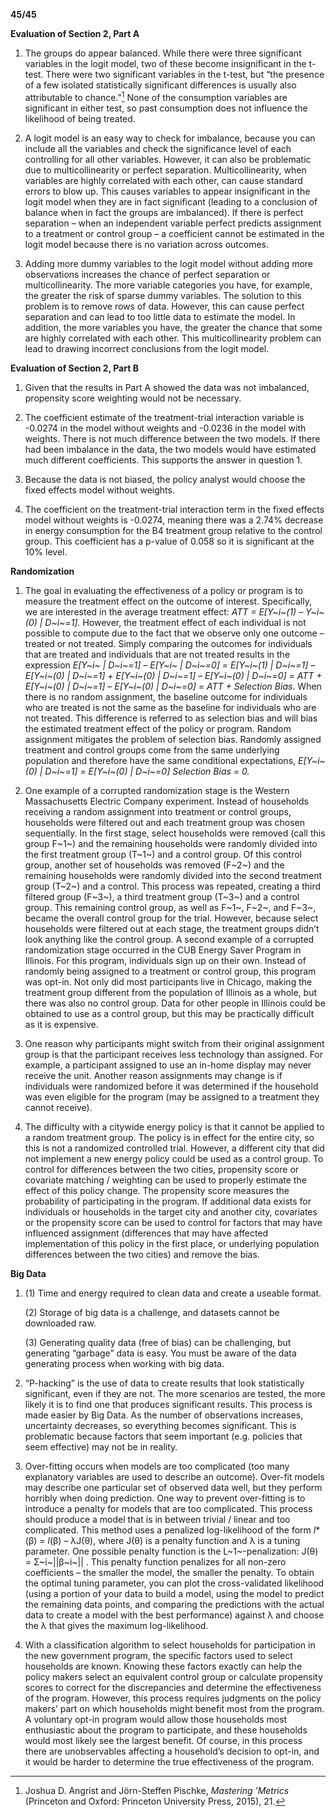 **45/45**

**Evaluation of Section 2, Part A**

1.  The groups do appear balanced. While there were three significant
    variables in the logit model, two of these become insignificant in
    the t-test. There were two significant variables in the t-test, but
    “the presence of a few isolated statistically significant
    differences is usually also attributable to chance.”[^1] None of the
    consumption variables are significant in either test, so past
    consumption does not influence the likelihood of being treated.

2.  A logit model is an easy way to check for imbalance, because you can
    include all the variables and check the significance level of each
    controlling for all other variables. However, it can also be
    problematic due to multicollinearity or perfect separation.
    Multicollinearity, when variables are highly correlated with each
    other, can cause standard errors to blow up. This causes variables
    to appear insignificant in the logit model when they are in fact
    significant (leading to a conclusion of balance when in fact the
    groups are imbalanced). If there is perfect separation – when an
    independent variable perfect predicts assignment to a treatment or
    control group – a coefficient cannot be estimated in the logit model
    because there is no variation across outcomes.

3.  Adding more dummy variables to the logit model without adding more
    observations increases the chance of perfect separation or
    multicollinearity. The more variable categories you have, for
    example, the greater the risk of sparse dummy variables. The
    solution to this problem is to remove rows of data. However, this
    can cause perfect separation and can lead to too little data to
    estimate the model. In addition, the more variables you have, the
    greater the chance that some are highly correlated with each other.
    This multicollinearity problem can lead to drawing incorrect
    conclusions from the logit model.

**Evaluation of Section 2, Part B**

1.  Given that the results in Part A showed the data was not imbalanced,
    propensity score weighting would not be necessary.

2.  The coefficient estimate of the treatment-trial interaction variable
    is -0.0274 in the model without weights and -0.0236 in the model
    with weights. There is not much difference between the two models.
    If there had been imbalance in the data, the two models would have
    estimated much different coefficients. This supports the answer in
    question 1.

3.  Because the data is not biased, the policy analyst would choose the
    fixed effects model without weights.

4.  The coefficient on the treatment-trial interaction term in the fixed
    effects model without weights is -0.0274, meaning there was a 2.74%
    decrease in energy consumption for the B4 treatment group relative
    to the control group. This coefficient has a p-value of 0.058 so it
    is significant at the 10% level.

**Randomization**

1.  The goal in evaluating the effectiveness of a policy or program is
    to measure the treatment effect on the outcome of interest.
    Specifically, we are interested in the average treatment effect:
    *ATT = E[Y~i~(1) – Y~i~(0) | D~i~=1].* However, the treatment effect
    of each individual is not possible to compute due to the fact that
    we observe only one outcome – treated or not treated. Simply
    comparing the outcomes for individuals that are treated and
    individuals that are not treated results in the expression *E[Y~i~ |
    D~i~=1] – E[Y~i~ | D~i~=0] = E[Y~i~(1) | D~i~=1] – E[Y~i~(0) |
    D~i~=1] + E[Y~i~(0) | D~i~=1] – E[Y~i~(0) | D~i~=0] = ATT +
    E[Y~i~(0) | D~i~=1] – E[Y~i~(0) | D~i~=0] = ATT + Selection Bias*.
    When there is no random assignment, the baseline outcome for
    individuals who are treated is not the same as the baseline for
    individuals who are not treated. This difference is referred to as
    selection bias and will bias the estimated treatment effect of the
    policy or program. Random assignment mitigates the problem of
    selection bias. Randomly assigned treatment and control groups come
    from the same underlying population and therefore have the same
    conditional expectations, *E[Y~i~(0) | D~i~=1] = E[Y~i~(0) |
    D~i~=0]* *Selection Bias = 0.*

2.  One example of a corrupted randomization stage is the Western
    Massachusetts Electric Company experiment. Instead of households
    receiving a random assignment into treatment or control groups,
    households were filtered out and each treatment group was chosen
    sequentially. In the first stage, select households were removed
    (call this group F~1~) and the remaining households were randomly
    divided into the first treatment group (T~1~) and a control group.
    Of this control group, another set of households was removed (F~2~)
    and the remaining households were randomly divided into the second
    treatment group (T~2~) and a control. This process was repeated,
    creating a third filtered group (F~3~), a third treatment group
    (T~3~) and a control group. This remaining control group, as well as
    F~1~, F~2~, and F~3~, became the overall control group for the
    trial. However, because select households were filtered out at each
    stage, the treatment groups didn’t look anything like the control
    group. A second example of a corrupted randomization stage occurred
    in the CUB Energy Saver Program in Illinois. For this program,
    individuals sign up on their own. Instead of randomly being assigned
    to a treatment or control group, this program was opt-in. Not only
    did most participants live in Chicago, making the treatment group
    different from the population of Illinois as a whole, but there was
    also no control group. Data for other people in Illinois could be
    obtained to use as a control group, but this may be practically
    difficult as it is expensive.

3.  One reason why participants might switch from their original
    assignment group is that the participant receives less technology
    than assigned. For example, a participant assigned to use an in-home
    display may never receive the unit. Another reason assignments may
    change is if individuals were randomized before it was determined if
    the household was even eligible for the program (may be assigned to
    a treatment they cannot receive).

4.  The difficulty with a citywide energy policy is that it cannot be
    applied to a random treatment group. The policy is in effect for the
    entire city, so this is not a randomized controlled trial. However,
    a different city that did not implement a new energy policy could be
    used as a control group. To control for differences between the two
    cities, propensity score or covariate matching / weighting can be
    used to properly estimate the effect of this policy change. The
    propensity score measures the probability of participating in the
    program. If additional data exists for individuals or households in
    the target city and another city, covariates or the propensity score
    can be used to control for factors that may have influenced
    assignment (differences that may have affected implementation of
    this policy in the first place, or underlying population differences
    between the two cities) and remove the bias.

**Big Data**

1.  \(1) Time and energy required to clean data and create a useable format.

    \(2) Storage of big data is a challenge, and datasets cannot be
    downloaded raw.

    \(3) Generating quality data (free of bias) can be challenging, but
    generating “garbage” data is easy. You must be aware of the data
    generating process when working with big data.

2.  “P-hacking” is the use of data to create results that look
    statistically significant, even if they are not. The more scenarios
    are tested, the more likely it is to find one that produces
    significant results. This process is made easier by Big Data. As the
    number of observations increases, uncertainty decreases, so
    everything becomes significant. This is problematic because factors
    that seem important (e.g. policies that seem effective) may not be
    in reality.

3.  Over-fitting occurs when models are too complicated (too many
    explanatory variables are used to describe an outcome). Over-fit
    models may describe one particular set of observed data well, but
    they perform horribly when doing prediction. One way to prevent
    over-fitting is to introduce a penalty for models that are too
    complicated. This process should produce a model that is in between
    trivial / linear and too complicated. This method uses a penalized
    log-likelihood of the form *l*\*(β) = *l*(β) – λJ(θ), where J(θ) is
    a penalty function and λ is a tuning parameter. One possible penalty
    function is the L~1~-penalization: J(θ) = Σ~i~||β~i~|| . This
    penalty function penalizes for all non-zero coefficients – the
    smaller the model, the smaller the penalty. To obtain the optimal
    tuning parameter, you can plot the cross-validated likelihood (using
    a portion of your data to build a model, using the model to predict
    the remaining data points, and comparing the predictions with the
    actual data to create a model with the best performance) against λ
    and choose the λ that gives the maximum log-likelihood.

4.  With a classification algorithm to select households for
    participation in the new government program, the specific factors
    used to select households are known. Knowing these factors exactly
    can help the policy makers select an equivalent control group or
    calculate propensity scores to correct for the discrepancies and
    determine the effectiveness of the program. However, this process
    requires judgments on the policy makers’ part on which households
    might benefit most from the program. A voluntary opt-in program
    would allow those households most enthusiastic about the program to
    participate, and these households would most likely see the largest
    benefit. Of course, in this process there are unobservables
    affecting a household’s decision to opt-in, and it would be harder
    to determine the true effectiveness of the program.

[^1]: Joshua D. Angrist and Jörn-Steffen Pischke, *Mastering ’Metrics*
    (Princeton and Oxford: Princeton University Press, 2015), 21.
